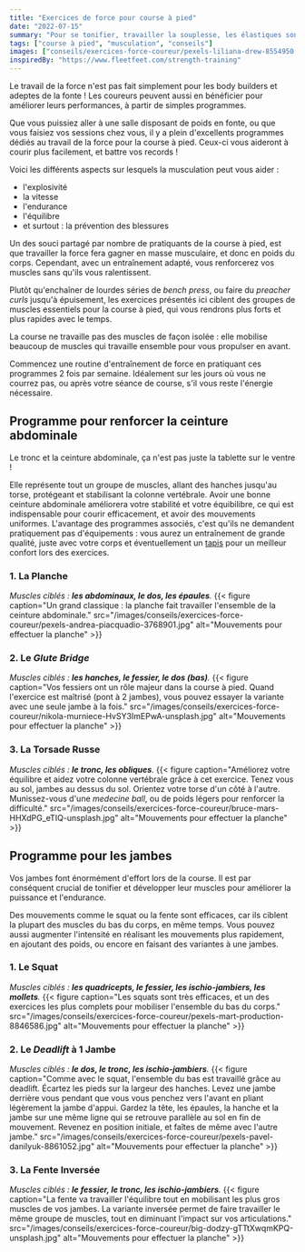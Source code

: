 ```yaml
---
title: "Exercices de force pour course à pied"
date: "2022-07-15"
summary: "Pour se tonifier, travailler la souplesse, les élastiques sont devenus un indispensable des séances fitness."
tags: ["course à pied", "musculation", "conseils"]
images: ["conseils/exercices-force-coureur/pexels-liliana-drew-8554950.jpg"]
inspiredBy: "https://www.fleetfeet.com/strength-training"
---
```

Le travail de la force n'est pas fait simplement pour les body builders et adeptes de la fonte !
Les coureurs peuvent aussi en bénéficier pour améliorer leurs performances, à partir de simples programmes.

Que vous puissiez aller à une salle disposant de poids en fonte, ou que vous faisiez vos sessions
chez vous, il y a plein d'excellents programmes dédiés au travail de la force pour la course à pied.
Ceux-ci vous aideront à courir plus facilement, et battre vos records !

Voici les différents aspects sur lesquels la musculation peut vous aider :
- l'explosivité
- la vitesse
- l'endurance
- l'équilibre
- et surtout : la prévention des blessures

Un des souci partagé par nombre de pratiquants de la course à pied, est que travailler la force fera
gagner en masse musculaire, et donc en poids du corps. Cependant, avec un entraînement adapté, vous
renforcerez vos muscles sans qu'ils vous ralentissent.

Plutôt qu'enchaîner de lourdes séries de *bench press*, ou faire du *preacher curls* jusqu'à épuisement,
les exercices présentés ici ciblent des groupes de muscles essentiels pour la course à pied, qui vous
rendrons plus forts et plus rapides avec le temps.

La course ne travaille pas des muscles de façon isolée : elle mobilise beaucoup de muscles qui travaille
ensemble pour vous propulser en avant.

Commencez une routine d'entraînement de force en pratiquant ces programmes 2 fois par semaine.
Idéalement sur les jours où vous ne courrez pas, ou après votre séance de course, s'il vous reste
l'énergie nécessaire.

## Programme pour renforcer la ceinture abdominale

Le tronc et la ceinture abdominale, ça n'est pas juste la tablette sur le ventre !

Elle représente tout un groupe de muscles, allant des hanches jusqu'au torse, protégeant et
stabilisant la colonne vertébrale. Avoir une bonne ceinture abdominale améliorera votre stabilité
et votre équibilibre, ce qui est indispensable pour courir efficacement, et avoir des mouvements
uniformes. L'avantage des programmes associés, c'est qu'ils ne demandent pratiquement pas
d'équipements : vous aurez un entraînement de grande qualité, juste avec votre corps et éventuellement
un [tapis](/post/tapis-yoga/) pour un meilleur confort lors des exercices.

### 1. La Planche

*Muscles ciblés : **les abdominaux, le dos, les épaules**.*
{{< figure caption="Un grand classique : la planche fait travailler l'ensemble de la ceinture abdominale." src="/images/conseils/exercices-force-coureur/pexels-andrea-piacquadio-3768901.jpg" alt="Mouvements pour effectuer la planche" >}}

### 2. Le *Glute Bridge*

*Muscles ciblés : **les hanches, le fessier, le dos (bas)**.*
{{< figure caption="Vos fessiers ont un rôle majeur dans la course à pied. Quand l'exercice est maîtrisé (pont à 2 jambes), vous pouvez essayer la variante avec une seule jambe à la fois." src="/images/conseils/exercices-force-coureur/nikola-murniece-HvSY3ImEPwA-unsplash.jpg" alt="Mouvements pour effectuer la planche" >}}

### 3. La Torsade Russe

*Muscles ciblés : **le tronc, les obliques**.*
{{< figure caption="Améliorez votre équilibre et aidez votre colonne vertébrale grâce à cet exercice. Tenez vous au sol, jambes au dessus du sol. Orientez votre torse d'un côté à l'autre. Munissez-vous d'une *medecine ball*, ou de poids légers pour renforcer la difficulté." src="/images/conseils/exercices-force-coureur/bruce-mars-HHXdPG_eTIQ-unsplash.jpg" alt="Mouvements pour effectuer la planche" >}}

## Programme pour les jambes

Vos jambes font énormément d'effort lors de la course. Il est par conséquent crucial de tonifier et développer leur muscles pour améliorer la puissance et l'endurance.

Des mouvements comme le squat ou la fente sont efficaces, car ils ciblent la plupart des muscles du bas du corps, en même temps.
Vous pouvez aussi augmenter l'intensité en réalisant les mouvements plus rapidement, en ajoutant des poids, ou encore en faisant des variantes à une jambes.

### 1. Le Squat

*Muscles ciblés : **les quadricepts, le fessier, les ischio-jambiers, les mollets**.*
{{< figure caption="Les squats sont très efficaces, et un des exercices les plus complets pour mobiliser l'ensemble du bas du corps." src="/images/conseils/exercices-force-coureur/pexels-mart-production-8846586.jpg" alt="Mouvements pour effectuer la planche" >}}

### 2. Le *Deadlift* à 1 Jambe

*Muscles ciblés : **le dos, le tronc, les ischio-jambiers**.*
{{< figure caption="Comme avec le squat, l'ensemble du bas est travaillé grâce au deadlift. Écartez les pieds sur la largeur des hanches. Levez une jambe derrière vous pendant que vous vous penchez vers l'avant en pliant légèrement la jambe d'appui. Gardez la tête, les épaules, la hanche et la jambe sur une même ligne qui se retrouve parallèle au sol en fin de mouvement. Revenez en position initiale, et faîtes de même avec l'autre jambe." src="/images/conseils/exercices-force-coureur/pexels-pavel-danilyuk-8861052.jpg" alt="Mouvements pour effectuer la planche" >}}

### 3. La Fente Inversée

*Muscles ciblés : **le fessier, le tronc, les ischio-jambiers**.*
{{< figure caption="La fente va travailler l'équilibre tout en mobilisant les plus gros muscles de vos jambes. La variante inversée permet de faire travailler le même groupe de muscles, tout en diminuant l'impact sur vos articulations." src="/images/conseils/exercices-force-coureur/big-dodzy-gTTtXwqmKPQ-unsplash.jpg" alt="Mouvements pour effectuer la planche" >}}
